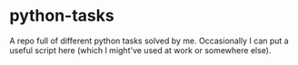 # python-tasks
A repo full of different python tasks solved by me. Occasionally I can put a useful script here (which I might've used at work or somewhere else).
